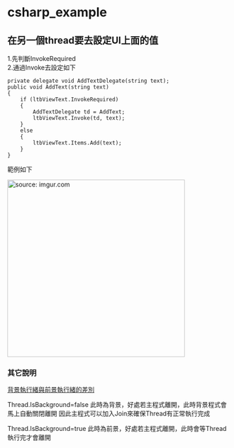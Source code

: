 # csharp_example

## 在另一個thread要去設定UI上面的值

1.先判斷InvokeRequired  
2.通過Invoke去設定如下  

```
private delegate void AddTextDelegate(string text);
public void AddText(string text)
{
    if (ltbViewText.InvokeRequired)
    {
        AddTextDelegate td = AddText;
        ltbViewText.Invoke(td, text);
    }
    else
    {
        ltbViewText.Items.Add(text);
    }
}
```

範例如下

<a href="https://imgur.com/kuRyu3E"><img src="https://i.imgur.com/kuRyu3E.png" title="source: imgur.com" width="400px" /></a>

### 其它說明


[背景執行緒與前景執行緒的差別][1]

Thread.IsBackground=false 
此時為背景，好處若主程式離開，此時背景程式會馬上自動關閉離開
因此主程式可以加入Join來確保Thread有正常執行完成

Thread.IsBackground=true
此時為前景，好處若主程式離開，此時會等Thread執行完才會離開

[1]:https://dotblogs.com.tw/yc421206/2011/01/04/20574